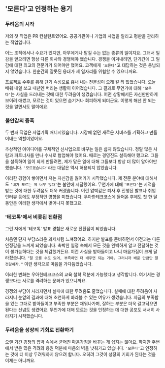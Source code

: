 ## '모른다'고 인정하는 용기

### 두려움의 시작

저의 첫 직업은 PR 컨설턴트였어요.
공공기관이나 기업의 사업을 알리고 평판을 관리하는 직업입니다.

어느 조직에서나 수요가 있지만, 아무에게나 맡길 수는 없는 종류의 일이지요. 그래서 일감을 얻으려면 항상 다른 회사와 경쟁해야 했습니다. 경쟁을 이겨내려면, 단기간에 그 일감에 대한 최고의 전문가가 되어야만 했어요. 고객에게 `'모른다'`고 대답하는 것은 용납되지 않았습니다. 한순간의 잘못된 응대가 제 일자리를 위협할 수 있으니까요.

프로젝트 수주를 위해 단기 속성으로 흉내 내는 전문성이 오래 갈 리 없었습니다. 오늘 배워 내일 쓰고 내년엔 버리는 생활이 이어졌습니다. 그 결과로 무언가에 대해 `'모른다'`는 사실을 드러내는 것에 대한 두려움이 생겼습니다. 어떤 상황에서든 자신만만하게 보이려 애썼고, 모르는 것이 있으면 숨기거나 회피하게 되더군요. 이렇게 해선 안 되는 것을 알면서도 말이에요.

### 불안감의 증폭

두 번째 직업은 사업기획 매니저였습니다.
시장에 없던 새로운 서비스를 기획하고 만들어내는 역할이었어요.

추상적인 아이디어를 구체적인 신사업으로 바꾸는 일은 쉽지 않았습니다. 정말 많은 사람과 파트너사를 만나 수시로 협업해야 했어요. 때로는 경영진도 설득해야 했고요. 그들을 설득하여 일이 되게 만들려면, 제가 맡은 일에 대해 그들보다 항상 더 많이 알아야만 했습니다. `'모르겠습니다'`라는 대답은 역시 허용되지 않았습니다.

이러한 경험이 쌓이면서 저는 자신감을 잃어가기 시작했습니다. 제 전문 분야에 대해서도 `'내가 모르는 게 너무 많다'`는 불안에 시달렸어요. 무언가에 대해 `'모른다'`는 지적을 받는 것에 대한 두려움도 더욱 커졌습니다. 이런 압박감은 퇴사 후 진행된 발표나 취업 인터뷰 등에도 부정적인 영향을 미쳤습니다. 우아한테크코스에 들어온 후에도 첫 한 달 동안은 이러한 생각에서 벗어나지 못했고요.

### '테코톡'에서 비롯된 전환점

그런 저에게 '테코톡' 발표 경험은 새로운 전환점이 되었습니다.

처음엔 단지 부담스러운 과제처럼 느껴졌어요. 하지만 발표를 준비하면서 이전과는 다른 안정감을 느끼게 되었습니다. 촉박한 일정 속에서 모든 것을 완벽하게 알고 전달하는 것이 불가능하다는 것을 체감했거든요. 이런 사실을 받아들이고 나니 마음가짐이 크게 달라졌습니다. `"잘 모를 수도 있어, 부족하면 더 배우면 되는 거야. 그러니까 배운 만큼만 잘 전달하자."` 이런 생각으로 마음을 가다듬었습니다.

이러한 변화는 우아한테크코스의 교육 철학 덕분에 가능했다고 생각합니다.
여기서는 경쟁보다는 서로를 격려하는 문화가 있으니까요.

경쟁의 부담이 사라지면서 실패에 대한 두려움도 줄었습니다. 실패에 대한 두려움이 사라지니 눈앞의 결과에 대해 초연하게 바라볼 수 있는 여유가 생겼습니다. 지금의 부족함을 있는 그대로 받아들이고 부족한 부분은 채워나가며, 잘하는 부분은 더욱 갈고닦으면 된다는 신념도 생겼어요. 무언가에 대해 모르는 것을 인정하는 데 대한 공포도 서서히 사라지기 시작했습니다.

### 두려움을 성장의 기회로 전환하기

오랜 기간 경쟁의 압박 속에서 굳어진 마음가짐을 바꾸는 게 쉽지는 않아요. 하지만 주변에서 받은 많은 격려와 응원 덕분에 마음의 벽을 낮춰가고 있습니다. `'모른다'`고 인정하는 것에 더 이상 두려워하지 않으려 합니다. 오히려 그것이 성장의 기회가 된다는 것을 이제는 아니까요.
